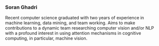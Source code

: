 ### Soran Ghadri 
Recent computer science graduated with two years of experience in machine learning, data mining, and team
working.
Aims to make contributions to a dynamic team researching computer vision and/or NLP with a
profound interest in using attention mechanisms in cognitive computing, in particular,
machine vision.

<!--
**soran-ghadri/soran-ghadri** is a ✨ _special_ ✨ repository because its `README.md` (this file) appears on your GitHub profile.

[![Anurag's github stats](https://github-readme-stats.vercel.app/api?username=soran-ghadri&show_icons=true)](https://github.com/anuraghazra/github-readme-stats)
[![Anurag's github stats](https://github-readme-stats.vercel.app/api?username=anuraghazra)](https://github.com/anuraghazra/github-readme-stats)
[![Top Langs](https://github-readme-stats.vercel.app/api/top-langs/?username=anuraghazra&layout=compact)](https://github.com/anuraghazra/github-readme-stats)
